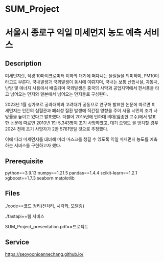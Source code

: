 # SUM_Project

# 서울시 종로구 익일 미세먼지 농도 예측 서비스

## Description
미세먼지란, 직경 10마이크로미터 이하의 대기에 떠다니는 물질들을 의미하며, PM10이라고도 부른다. 국내발생과 국외발생이 동시에 이뤄지며, 국내는 보통 산업시설, 자동차, 난방 및 에너지 사용에서 배출되며 국외발생은 중국의 사막과 공업지역에서 편서풍을 타고 넘어오는 먼지와 일본에서 넘어오는 먼지들로 구성된다.

2023년 1월 싱가포르 공과대학과 고려대가 공동으로 연구해 발표한 논문에 따르면 미세먼지는 인간의 심혈관과 폐쇠성 질환 발생에 직간접 영향을 주어 서울 시민의 조기 사망률을 높이고 있다고 발표했다. 더불어 2015년에 인하대 의대(임종한 교수)에서 발표한 논문에 따르면 2010년 1만 5,343명이 조기 사망하였고, 대기 오염도 을 방치할 경우 2024 전체 조기 사망자가 2만 5781명일 것으로 추정했다.

이에 따라 미세먼지를 대비해 미리 마스크를 챙길 수 있도록 익일 미세먼지 농도를 예측하는 서비스를 구현하고자 했다.

## Prerequisite
python==3.9.13
numpy==1.21.5
pandas==1.4.4
scikit-learn==1.2.1
xgboost==1.7.3
seaborn
matplotlib

## Files
./code==코드 정리(전처리, 시각화, 모델링)

./fastapi==웹 서비스

SUM_Project_presentation.pdf==프로젝트 

## Service
https://seoyoonjoannechang.github.io/
